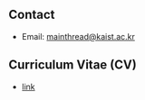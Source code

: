 ## Contact
- Email: mainthread@kaist.ac.kr

## Curriculum Vitae (CV)
- [link](https://drive.google.com/file/d/1eTdvyE5TaUCooopwRN5PNcNMpdMtBFD2/view?usp=sharing)



<!--
**eo4929/eo4929** is a ✨ _special_ ✨ repository because its `README.md` (this file) appears on your GitHub profile.

Here are some ideas to get you started:

- 🔭 I’m currently working on ...
- 🌱 I’m currently learning ...
- 👯 I’m looking to collaborate on ...
- 🤔 I’m looking for help with ...
- 💬 Ask me about ...
- 📫 How to reach me: ...
- 😄 Pronouns: ...
- ⚡ Fun fact: ...
-->

